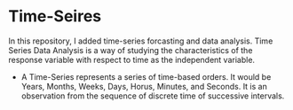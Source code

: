 # Time-Seires
In this repository, I added time-series forcasting and data analysis. Time Series Data Analysis is a way of studying the characteristics of the response variable with respect to time as the independent variable.
- A Time-Series represents a series of time-based orders. It would be Years, Months, Weeks, Days, Horus, Minutes, and Seconds. It is an observation from the sequence of discrete time of successive intervals.
